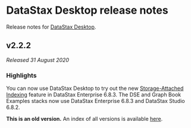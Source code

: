 # DataStax Desktop release notes
Release notes for [DataStax Desktop](https://downloads.datastax.com/#desktop).

## v2.2.2 
*Released 31 August 2020*

### Highlights

You can now use DataStax Desktop to try out the new [Storage-Attached Indexing](https://www.datastax.com/blog/2020/09/eliminate-trade-offs-between-database-ease-use-and-massive-scale-sai-storage-attached) feature in DataStax Enterprise 6.8.3.
The DSE and Graph Book Examples stacks now use DataStax Enterprise 6.8.3 and DataStax Studio 6.8.2.

**This is an old version.** An index of all versions is available [here](https://github.com/datastax/release-notes/blob/master/DataStax_Desktop/DataStax_Desktop.md).
